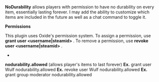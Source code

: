 **NoDurability** allows players with permission to have no durability on every item, essentially lasting forever. I may add the ability to customize which items are included in the future as well as a chat command to toggle it.

**Permissions**

This plugin uses Oxide's permission system. To assign a permission, use **grant user <username|steamid> <permission>**. To remove a permission, use **revoke user <username|steamid> <permission>**.


* 
**nodurability.allowed** (allows player's items to last forever)
**Ex.** grant user Wulf nodurability.allowed
**Ex.** revoke user Wulf nodurability.allowed
**Ex.** grant group moderator nodurability.allowed
